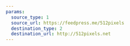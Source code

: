 ```yaml
---
params:
  source_type: 1
  source_url: https://feedpress.me/512pixels
  destination_type: 2
  destination_url: http://512pixels.net
---
```

